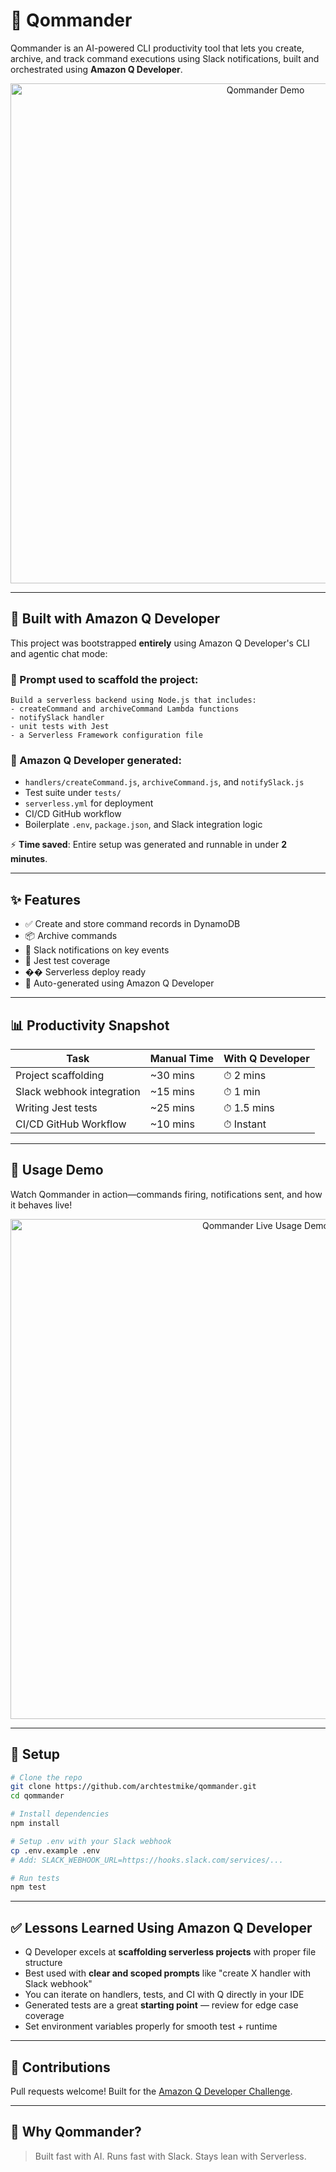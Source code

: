 
# 🧠 Qommander

Qommander is an AI-powered CLI productivity tool that lets you create, archive, and track command executions using Slack notifications, built and orchestrated using **Amazon Q Developer**.

<p align="center">
  <img src="./demo/qommander_demo.gif" alt="Qommander Demo" width="800"/>
</p>

---

## 🚀 Built with Amazon Q Developer

This project was bootstrapped **entirely** using Amazon Q Developer's CLI and agentic chat mode:

### 🤖 Prompt used to scaffold the project:
```
Build a serverless backend using Node.js that includes:
- createCommand and archiveCommand Lambda functions
- notifySlack handler
- unit tests with Jest
- a Serverless Framework configuration file
```

### 🧩 Amazon Q Developer generated:
- `handlers/createCommand.js`, `archiveCommand.js`, and `notifySlack.js`
- Test suite under `tests/`
- `serverless.yml` for deployment
- CI/CD GitHub workflow
- Boilerplate `.env`, `package.json`, and Slack integration logic

⚡️ **Time saved**: Entire setup was generated and runnable in under **2 minutes**.

---

## ✨ Features

- ✅ Create and store command records in DynamoDB
- 📦 Archive commands
- 📣 Slack notifications on key events
- 🧪 Jest test coverage
- �� Serverless deploy ready
- 🧠 Auto-generated using Amazon Q Developer

---

## 📊 Productivity Snapshot

| Task                      | Manual Time | With Q Developer |
|---------------------------|-------------|------------------|
| Project scaffolding       | ~30 mins    | ⏱ 2 mins         |
| Slack webhook integration | ~15 mins    | ⏱ 1 min          |
| Writing Jest tests        | ~25 mins    | ⏱ 1.5 mins       |
| CI/CD GitHub Workflow     | ~10 mins    | ⏱ Instant        |

---

## 🧪 Usage Demo

Watch Qommander in action—commands firing, notifications sent, and how it behaves live!

<p align="center">
  <img src="./demo/qommander_live.gif" alt="Qommander Live Usage Demo" width="800"/>
</p>

---

## 🔧 Setup

```bash
# Clone the repo
git clone https://github.com/archtestmike/qommander.git
cd qommander

# Install dependencies
npm install

# Setup .env with your Slack webhook
cp .env.example .env
# Add: SLACK_WEBHOOK_URL=https://hooks.slack.com/services/...

# Run tests
npm test
```

---

## ✅ Lessons Learned Using Amazon Q Developer

- Q Developer excels at **scaffolding serverless projects** with proper file structure
- Best used with **clear and scoped prompts** like "create X handler with Slack webhook"
- You can iterate on handlers, tests, and CI with Q directly in your IDE
- Generated tests are a great **starting point** — review for edge case coverage
- Set environment variables properly for smooth test + runtime

---

## 🤝 Contributions

Pull requests welcome! Built for the [Amazon Q Developer Challenge](https://builder.aws.com/content/2zZHZXurlEsbElK93n76qgqBRRJ/unlock-your-productivity-potential-join-q-developer-challenge-1).

---

## 🧠 Why Qommander?

> Built fast with AI. Runs fast with Slack. Stays lean with Serverless.


